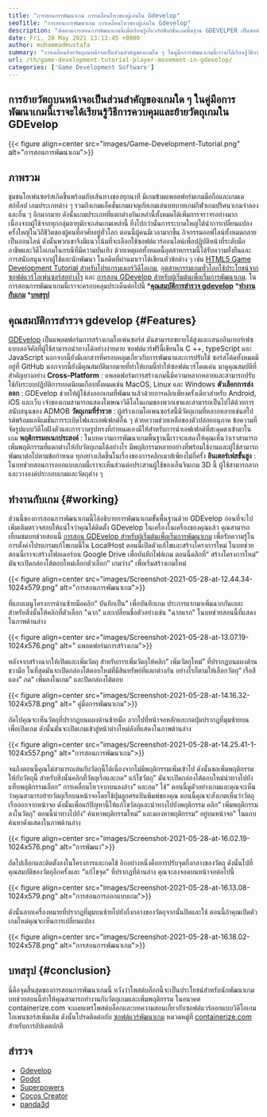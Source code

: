 ```yaml
---
title: "การสอนการพัฒนาเกม การเคลื่อนไหวของผู้เล่นใน Gdevelop" 
seoTitle: "การสอนการพัฒนาเกม การเคลื่อนไหวของผู้เล่นใน Gdevelop" 
description: "ติดตามการสอนการพัฒนาเกมนี้เพื่อเรียนรู้เกี่ยวกับฟังก์ชั่นเกมพื้นฐาน GDEVELPER เป็นซอฟต์แวร์สร้างเกมฟรีสำหรับการสร้างและเผยแพร่เกม" 
date: Fri, 28 May 2021 13:13:45 +0000
author: muhammadmustafa
summary: "การเคลื่อนย้ายวัตถุบนหน้าจอเป็นส่วนสำคัญของเกมใด ๆ ในคู่มือการพัฒนาเกมนี้เราจะได้เรียนรู้วิธีการควบคุมและย้ายวัตถุเกมใน GDEvelop" 
url: /th/game-development-tutorial-player-movement-in-gdevelop/
categories: ['Game Development Software']
---
```


## การย้ายวัตถุบนหน้าจอเป็นส่วนสำคัญของเกมใด ๆ ในคู่มือการพัฒนาเกมนี้เราจะได้เรียนรู้วิธีการควบคุมและย้ายวัตถุเกมใน GDEvelop

{{< figure align=center src="images/Game-Development-Tutorial.png" alt="การสอนการพัฒนาเกม">}}


## **ภาพรวม** 
ชุมชนโอเพ่นซอร์สเกิดขึ้นพร้อมกับเส้นทางของทุกนาที มีเกมข้ามแพลตฟอร์มเกมมือถือและเกมเดสก์ท็อป เกมประเภทต่าง ๆ รวมถึงเกมแอ็คชั่นเกมผจญภัยเกมเล่นบทบาทเกมกีฬาเกมปริศนาเกมจำลองและอื่น ๆ อีกมากมาย ดังนั้นเกมประเภทที่แตกต่างกันเหล่านี้ทั้งหมดได้เพิ่มการจราจรอย่างมากเนื่องจากผู้ใช้จากทุกกลุ่มอายุมักจะเล่นเกมเหล่านี้
ยิ่งไปกว่านั้นการระบาดใหญ่ได้นำการเปลี่ยนแปลงครั้งใหญ่ในวิถีชีวิตของผู้คนที่อาศัยอยู่ทั่วโลก ตอนนี้ผู้คนมีเวลามากขึ้น กิจกรรมออฟไลน์ทั้งหมดกลายเป็นออนไลน์ ดังนั้นพวกเขาจึงมีแนวโน้มที่จะเลือกใช้ซอฟต์แวร์ออนไลน์เพื่อปฏิบัติหน้าที่ระดับมืออาชีพและวิดีโอเกมในกรณีที่มีความบันเทิง ด้วยเหตุผลทั้งหมดนี้อุตสาหกรรมนี้ได้รับความยั่งยืนและการสนับสนุนจากผู้ใช้และนักพัฒนา ในอดีตที่ผ่านมาเราได้เขียนหัวข้อต่าง ๆ เช่น [HTML5 Game Development Tutorial สำหรับโปรแกรมเมอร์วิดีโอเกม][1], [อุตสาหกรรมเกมทั่วโลกใช้ประโยชน์จากซอฟต์แวร์โอเพ่นซอร์สอย่างไร][2] และ [การสอน GDevelop สำหรับผู้เริ่มต้นเพื่อเริ่มการพัฒนาเกม][3]. ในการสอนการพัฒนาเกมนี้เราจะครอบคลุมประเด็นต่อไปนี้
  ***[คุณสมบัติการสำรวจ gdevelop][4]** 
  ***[ทำงานกับเกม][5]** 
  ***[บทสรุป][6]** 

## คุณสมบัติการสำรวจ gdevelop   {#Features}
[GDEvelop][7] เป็นแพลตฟอร์มการสร้างเกมโอเพ่นซอร์ส มันสามารถขยายได้สูงและเสนออินเทอร์เฟซแบบลอจิคัลที่ผู้ใช้สามารถนำทางได้อย่างง่ายดาย ซอฟต์แวร์ฟรีนี้เขียนใน C ++, typeScript และ JavaScript นอกจากนี้ยังมีเอกสารที่ครอบคลุมเกี่ยวกับการพัฒนาและการปรับใช้ ซอร์สโค้ดทั้งหมดมีอยู่ที่ GitHub นอกจากนี้ยังมีคุณสมบัติมากมายที่ทำให้เกมนี้ทำให้ซอฟต์แวร์โดดเด่น มาดูคุณสมบัติที่สำคัญบางอย่าง
**Cross-Platform** : แพลตฟอร์มการสร้างเกมนี้มีความหลากหลายและสามารถปรับใช้กับระบบปฏิบัติการยอดนิยมเกือบทั้งหมดเช่น MacOS, Linux และ Windows
**ตัวเลือกการส่งออก** : GDEvelop ช่วยให้ผู้ใช้ส่งออกเกมที่พัฒนาแล้วด้วยการคลิกเพียงครั้งเดียวสำหรับ Android, iOS และเว็บ เจ้าของเกมสามารถแสดงโฆษณาวิดีโอในเกมของพวกเขาและสามารถเป็นไปได้ด้วยการสนับสนุนของ ADMOB
**วัตถุเกมที่ร่ำรวย** : ผู้สร้างเกมโอเพนซอร์สนี้มีวัตถุเกมที่หลากหลายเช่นสไปรต์พร้อมแอนิเมชั่นการระเบิดไฟและเอฟเฟกต์อื่น ๆ ด้วยความช่วยเหลือของตัวปล่อยอนุภาค ข้อความที่จัดรูปแบบวิดีโอฝังตัวและการวาดรูปทรงที่กำหนดเองมีให้สำหรับการนำเอฟเฟกต์ที่สะดุดตาเข้ามาในเกม
**พฤติกรรมอเนกประสงค์** : ในบทความการพัฒนาเกมพื้นฐานนี้เราจะแสดงให้คุณเห็นว่าเราสามารถเพิ่มพฤติกรรมที่แตกต่างให้กับวัตถุเกมได้อย่างไร มีพฤติกรรมหลายอย่างที่พร้อมใช้งานและผู้ใช้สามารถพัฒนาต่อไปตามข้อกำหนด ทุกอย่างเกิดขึ้นในเรื่องของการคลิกเมาส์เพียงไม่กี่ครั้ง
**อินเตอร์เฟสขั้นสูง** : ในบทช่วยสอนการออกแบบเกมนี้เราจะเห็นส่วนต่อประสานผู้ใช้ของเอ็นจินเกม 3D นี้ ผู้ใช้สามารถลากและวางองค์ประกอบเกมและวัตถุต่าง ๆ

## ทำงานกับเกม   {#working}
ส่วนนี้ของการสอนการพัฒนาเกมนี้ได้อธิบายการพัฒนาเกมขั้นพื้นฐานด้วย GDEvelop ก่อนที่จะไปเพิ่มเติมตรวจสอบให้แน่ใจว่าคุณได้ติดตั้ง GDevelop ในเครื่องในเครื่องของคุณแล้ว
คุณสามารถเยี่ยมชมบทช่วยสอนนี้ [การสอน GDEvelop สำหรับผู้เริ่มต้นเพื่อเริ่มการพัฒนาเกม][3] เพื่อรับความรู้ในการตั้งค่าโปรแกรมแก้ไขเกมนี้ใน LocalHost
ตอนนี้เปิดตัวแก้ไขและสร้างโครงการใหม่ ในบทช่วยสอนนี้เราจะสร้างโฟลเดอร์บน Google Drive เพื่อบันทึกไฟล์เกม ตอนนี้คลิกที่“ สร้างโครงการใหม่” มันจะเปิดกล่องโต้ตอบใหม่เลือกตัวเลือก“ เกมว่าง” เพื่อเริ่มสร้างเกมใหม่

{{< figure align=center src="images/Screenshot-2021-05-28-at-12.44.34-1024x579.png" alt="การสอนการพัฒนาเกม">}}

ที่แถบเมนูโครงการด้านซ้ายมือคลิก“ บันทึกเป็น” เพื่อบันทึกเกม
ประการแรกมาเพิ่มฉากกันเถอะ สำหรับสิ่งนั้นให้คลิกที่ตัวเลือก "ฉาก" และเปลี่ยนชื่อตัวอย่างเช่น "ฉากแรก" ในบทช่วยสอนนี้ที่แสดงในภาพด้านล่าง

{{< figure align=center src="images/Screenshot-2021-05-28-at-13.07.19-1024x576.png" alt=" แพลตฟอร์มการสร้างเกม">}}

หลังจากสร้างฉากให้เปิดและเพิ่มวัตถุ สำหรับการเพิ่มวัตถุให้คลิก“ เพิ่มวัตถุใหม่” ที่ปรากฏบนแผงด้านขวามือ ในที่สุดมันจะเปิดกล่องโต้ตอบใหม่ที่มีสินทรัพย์ที่แตกต่างกัน อย่างไรก็ตามให้เลือกวัตถุ“ เรือสีแดง” กด“ เพิ่มลงในเกม” และปิดกล่องโต้ตอบ

{{< figure align=center src="images/Screenshot-2021-05-28-at-14.16.32-1024x578.png" alt=" คู่มือการพัฒนาเกม">}}

ถัดไปคุณจะเห็นวัตถุที่ปรากฏบนแผงด้านซ้ายมือ ลากไปที่หน้าจอหลักและกดปุ่มปรากฏที่มุมซ้ายบนเพื่อเปิดเกม ดังนั้นมันจะเปิดเกมเข้าสู่หน้าต่างใหม่ดังที่แสดงในภาพด้านล่าง

{{< figure align=center src="images/Screenshot-2021-05-28-at-14.25.41-1-1024x557.png" alt="การสอนการพัฒนาเกม">}}

จนถึงตอนนี้คุณไม่สามารถเล่นกับวัตถุนี้ได้เนื่องจากไม่มีพฤติกรรมเพิ่มเข้าไป ดังนั้นขอเพิ่มพฤติกรรมให้กับวัตถุนี้ สำหรับสิ่งนั้นคลิกที่วัตถุเรือและกด“ แก้ไขวัตถุ” มันจะเปิดกล่องโต้ตอบใหม่นำทางไปยังแท็บพฤติกรรมเลือก“ การเคลื่อนไหวจากบนลงล่าง” และกด“ ใช้” ตอนนี้ดูตัวอย่างเกมและคุณจะเห็นว่าคุณสามารถย้ายวัตถุเรือบนหน้าจอโดยใช้ปุ่มลูกศรแป้นพิมพ์ของคุณ ตอนนี้คุณจะสังเกตเห็นว่าวัตถุเรือออกจากหน้าจอ ดังนั้นเพื่อแก้ปัญหานี้ให้แก้ไขวัตถุและนำทางไปยังพฤติกรรม คลิก“ เพิ่มพฤติกรรมลงในวัตถุ” ตอนนี้นำทางไปยัง“ ค้นหาพฤติกรรมใหม่” และมองหาพฤติกรรม“ อยู่บนหน้าจอ” ในแถบค้นหาดังแสดงในภาพด้านล่าง

{{< figure align=center src="images/Screenshot-2021-05-28-at-16.02.19-1024x576.png" alt="การพัฒนา">}}

ถัดไปเลือกและติดตั้งลงในโครงการและกดใช้ อีกอย่างหนึ่งคือการปรับจุดกึ่งกลางของวัตถุ ดังนั้นไปที่คุณสมบัติของวัตถุอีกครั้งและ "แก้ไขจุด" ที่ปรากฏที่ด้านล่าง คุณจะลงจอดบนหน้าจอต่อไปนี้

{{< figure align=center src="images/Screenshot-2021-05-28-at-16.13.08-1024x579.png" alt="การสอนการออกแบบเกม">}}

ดังนั้นลากเครื่องหมายที่ปรากฏที่มุมบนซ้ายไปยังกึ่งกลางของวัตถุจากนั้นปิดและใช้ ตอนนี้ถ้าคุณเปิดตัวเกมใหม่คุณจะเห็นการเปลี่ยนแปลง

{{< figure align=center src="images/Screenshot-2021-05-28-at-16.18.02-1024x578.png" alt="การสอนการพัฒนาเกม">}}


## บทสรุป   {#conclusion}
นี่คือจุดสิ้นสุดของการสอนการพัฒนาเกมนี้ หวังว่าโพสต์บล็อกนี้จะเป็นประโยชน์สำหรับนักพัฒนาเกม บทช่วยสอนนี้ทำให้คุณสามารถทำงานกับวัตถุเกมและเพิ่มพฤติกรรม ในอนาคต containerize.com จะเผยแพร่โพสต์บล็อกและบทความสอนเกี่ยวกับซอฟต์แวร์ออกแบบวิดีโอเกมโอเพนซอร์สเพิ่มเติม ดังนั้นโปรดติดต่อกับ [ซอฟต์แวร์พัฒนาเกม][8] หมวดหมู่ที่ [containerize.com][9] สำหรับการอัปเดตปกติ

## สำรวจ
  * [Gdevelop][7]
  * [Godot][10]
  * [Superpowers][11]
  * [Cocos Creator][12]
  * [panda3d][13]

  
[1]: https://blog.containerize.com/2021/05/19/html5-game-development-tutorial-for-video-game-programmers/
[2]: https://blog.containerize.com/game-development-software/how-global-gaming-market-leveraging-open-source-software/
[3]: https://blog.containerize.com/game-development-software/th/game-development-tutorial-player-movement-in-gdevelop/
[4]: #features
[5]: #working
[6]: #Conclusion
[7]: https://products.containerize.com/game-development-software/gdevelop/
[8]: https://products.containerize.com/game-development-software/
[9]: https://www.containerize.com/
[10]: https://products.containerize.com/game-development-software/godot/
[11]: https://products.containerize.com/game-development-software/superpowers/
[12]: https://products.containerize.com/game-development-software/cocos-creator/
[13]: https://products.containerize.com/game-development-software/panda3d/
